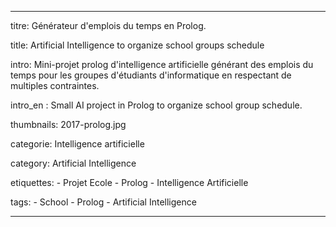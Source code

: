---

titre: Générateur d'emplois du temps en Prolog.

title: Artificial Intelligence to organize school groups schedule

intro: Mini-projet prolog d'intelligence artificielle générant des emplois du temps pour les groupes d'étudiants d'informatique en respectant de multiples contraintes.

intro_en : Small AI project in Prolog to organize school group schedule. 

thumbnails: 2017-prolog.jpg

categorie: Intelligence artificielle

category: Artificial Intelligence

etiquettes:
    - Projet Ecole
    - Prolog
    - Intelligence Artificielle

tags:
    - School
    - Prolog
    - Artificial Intelligence

---